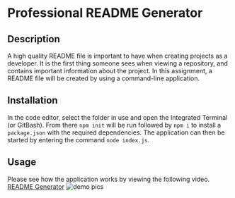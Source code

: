 # Professional README Generator

## Description
A high quality README file is important to have when creating projects as a developer. It is the first thing someone sees when viewing a repository, and contains important information about the project. In this assignment, a README file will be created by using a command-line application.

## Installation
In the code editor, select the folder in use and open the Integrated Terminal (or GitBash). From there `npm init` will be run followed by `npm i` to install a `package.json` with the required dependencies. The application can then be started by entering the command `node index.js`.

## Usage
Please see how the application works by viewing the following video.
[README Generator](https:www.url.com)
![demo pics](images.jpg)